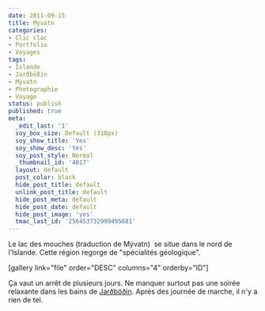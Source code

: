 ```yaml
---
date: 2011-09-15
title: Mývatn
categories:
- Clic clac
- Portfolio
- Voyages
tags:
- Islande
- Jarðböðin
- Mývatn
- Photographie
- Voyage
status: publish
published: true
meta:
  _edit_last: '1'
  soy_box_size: Default (310px)
  soy_show_title: 'Yes'
  soy_show_desc: 'Yes'
  soy_post_style: Normal
  _thumbnail_id: '4017'
  layout: default
  post_color: black
  hide_post_title: default
  unlink_post_title: default
  hide_post_meta: default
  hide_post_date: default
  hide_post_image: 'yes'
  tmac_last_id: '256453732999495681'
---
```

Le lac des mouches (traduction de Mývatn)  se situe dans le nord de l'Islande. Cette région regorge de "spécialités géologique".

<!--more-->

[gallery link="file" order="DESC" columns="4" orderby="ID"]

Ça vaut un arrêt de plusieurs jours. Ne manquer surtout pas une soirée relaxante dans les bains de <a href="https://jardbodin.is/english/">Jarðböðin</a>. Après des journée de marche, il n'y a rien de tel.
